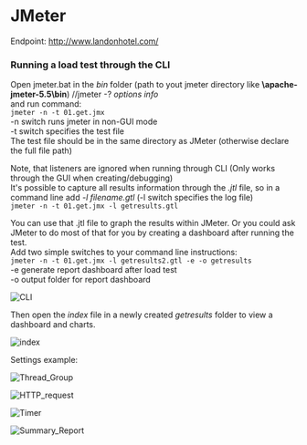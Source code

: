 # JMeter

Endpoint: http://www.landonhotel.com/

### Running a load test through the CLI

Open jmeter.bat in the *bin* folder (path to yout jmeter directory like **\apache-jmeter-5.5\bin**) //jmeter -? *options info*  
and run command:  
```jmeter -n -t 01.get.jmx```  
-n switch runs jmeter in non-GUI mode  
-t switch specifies the test file  
The test file should be in the same directory as JMeter (otherwise declare the full file path)  

Note, that listeners are ignored when running through CLI (Only works through the GUI when creating/debugging)  
It's possible to capture all results information through the *.jtl* file, so in a command line add *-l filename.gtl* (-l switch specifies the log file)  
```jmeter -n -t 01.get.jmx -l getresults.gtl```  

You can use that .jtl file to graph the results within JMeter. Or you could ask JMeter to do most of that for you by creating a dashboard after running the test.  
Add two simple switches to your command line instructions:  
```jmeter -n -t 01.get.jmx -l getresults2.gtl -e -o getresults```  
-e generate report dashboard after load test  
-o output folder for report dashboard  

![CLI](/load_test/screenshots/CLI.png "CLI")

Then open the *index* file in a newly created *getresults* folder to view a dashboard and charts.

![index](/load_test/screenshots/dashboard.png "dashboard")

Settings example:

![Thread_Group](/load_test/screenshots/thread_group.png "Thread Group")

![HTTP_request](/load_test/screenshots/http_request.png "HTTP request")

![Timer](/load_test/screenshots/timer.png "Gaussian Random Timer")

![Summary_Report](/load_test/screenshots/report.png "Summary Report")
